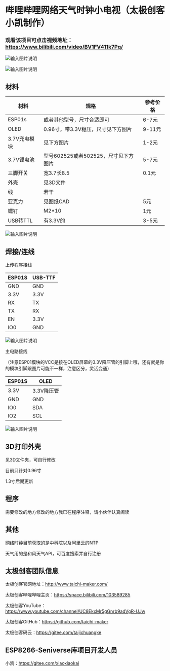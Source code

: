 # 哔哩哔哩网络天气时钟小电视（太极创客小凯制作）

### 观看该项目可点击视频地址：https://www.bilibili.com/video/BV1FV411k7Pq/

![输入图片说明](https://images.gitee.com/uploads/images/2020/0617/232144_8529b92d_5087908.jpeg "IMG20200613233241.jpg")

![输入图片说明](https://images.gitee.com/uploads/images/2020/0617/232201_8bbc5691_5087908.png "屏幕截图.png")

## 材料
| 材料         | 规格                                 | 参考价格 |
| ------------ | ------------------------------------| -------- |
| ESP01s       | 或者其他型号，尺寸合适即可            | 6-7元    |
| OLED         | 0.96寸，带3.3V稳压，尺寸见下方图片    | 9-11元   |
| 3.7V充电模块 | 见下方图片                           | 1-2元    |
| 3.7V锂电池   | 型号602525或者502525，尺寸见下方图片  | 5-7元    |
| 三脚开关     | 宽3.7长8.5                           | 0.1元    |
| 外壳         | 见3D文件                             |          |
| 线           | 若干                                 |          |
| 亚克力       | 见图纸CAD                             | 5元      |
| 螺钉         | M2*10                                | 1元      |
| USB转TTL     | 有3.3V的                             | 3-5元    |

![输入图片说明](https://images.gitee.com/uploads/images/2020/0617/232548_9bc5168f_5087908.png "屏幕截图.png")

## 焊接/连线  
上传程序接线

| ESP01S | USB-TTF |
| ------ | ------- |
| GND    | GND     |
| 3.3V   | 3.3V    |
| RX     | TX      |
| TX     | RX      |
| EN     | 3.3V    |
| IO0    | GND     |



![输入图片说明](https://images.gitee.com/uploads/images/2020/0612/131411_697c1bdf_5087908.png "上传程序接线.png")

主电路接线

（注意ESP01模块的VCC是接在OLED屏幕的3.3V降压管的引脚上哦，还有就是你的模块引脚跟图片可能不一样，注意区分，灵活变通）

| ESP01S | OLED       |
| ------ | ---------- |
| 3.3V   | 3.3V降压管 |
| GND    | GND        |
| IO0    | SDA        |
| IO2    | SCL        |

![输入图片说明](https://images.gitee.com/uploads/images/2020/0612/131420_d34f4364_5087908.png "电路接线.png")

## 3D打印外壳 
见3D文件夹，可自行修改

目前只针对0.96寸

1.3寸后期更新

## 程序  
需要修改的地方修改的地方我已在程序注释，请小伙伴认真阅读 


## 其他
网络时钟目前获取的是中科院以及阿里云的NTP

天气用的是和风天气API，可百度搜索并自行注册

## 太极创客团队信息

太极创客官网地址：http://www.taichi-maker.com/

太极创客哔哩哔哩主页：https://space.bilibili.com/103589285

太极创客YouTube：https://www.youtube.com/channel/UC8EkxMr5gGnrb9adVgR-UJw

太极创客GitHub：https://github.com/taichi-maker

太极创客码云：https://gitee.com/taijichuangke

## ESP8266-Seniverse库项目开发人员

小凯：https://gitee.com/xiaoxiaokai